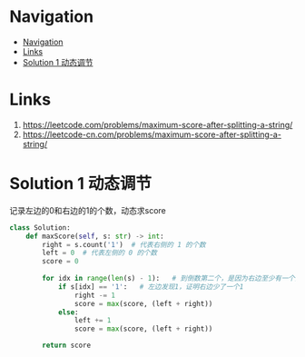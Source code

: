 # Navigation
- [Navigation](#navigation)
- [Links](#links)
- [Solution 1 动态调节](#solution-1-%e5%8a%a8%e6%80%81%e8%b0%83%e8%8a%82)

# Links
1. https://leetcode.com/problems/maximum-score-after-splitting-a-string/
2. https://leetcode-cn.com/problems/maximum-score-after-splitting-a-string/


# Solution 1 动态调节
记录左边的0和右边的1的个数，动态求score
```python
class Solution:
    def maxScore(self, s: str) -> int:
        right = s.count('1')  # 代表右侧的 1 的个数
        left = 0  # 代表左侧的 0 的个数
        score = 0
        
        for idx in range(len(s) - 1):   # 到倒数第二个，是因为右边至少有一个数
            if s[idx] == '1':   # 左边发现1，证明右边少了一个1
                right -= 1
                score = max(score, (left + right))
            else:
                left += 1
                score = max(score, (left + right))

        return score
```